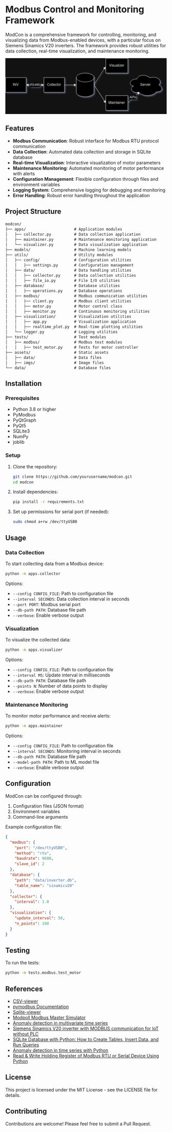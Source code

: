 # Modbus Control and Monitoring Framework

ModCon is a comprehensive framework for controlling, monitoring, and visualizing data from Modbus-enabled devices, with a particular focus on Siemens Sinamics V20 inverters. The framework provides robust utilities for data collection, real-time visualization, and maintenance monitoring.

<p align="center">
  <img src="./assets/imgs/diagram.png" alt="System Diagram">
</p>

## Features

- **Modbus Communication**: Robust interface for Modbus RTU protocol communication
- **Data Collection**: Automated data collection and storage in SQLite database
- **Real-time Visualization**: Interactive visualization of motor parameters
- **Maintenance Monitoring**: Automated monitoring of motor performance with alerts
- **Configuration Management**: Flexible configuration through files and environment variables
- **Logging System**: Comprehensive logging for debugging and monitoring
- **Error Handling**: Robust error handling throughout the application

## Project Structure

```
modcon/
├── apps/                     # Application modules
│   ├── collector.py          # Data collection application
│   ├── maintainer.py         # Maintenance monitoring application
│   └── visualizer.py         # Data visualization application
├── models/                   # Machine learning models
├── utils/                    # Utility modules
│   ├── config/               # Configuration utilities
│   │   ├── settings.py       # Configuration management
│   ├── data/                 # Data handling utilities
│   │   ├── collector.py      # Data collection utilities
│   │   ├── file_io.py        # File I/O utilities
│   ├── database/             # Database utilities
│   │   ├── operations.py     # Database operations
│   ├── modbus/               # Modbus communication utilities
│   │   ├── client.py         # Modbus client utilities
│   │   ├── motor.py          # Motor control class
│   │   ├── monitor.py        # Continuous monitoring utilities
│   ├── visualization/        # Visualization utilities
│   │   ├── app.py            # Visualization application
│   │   ├── realtime_plot.py  # Real-time plotting utilities
│   └── logger.py             # Logging utilities
├── tests/                    # Test modules
│   ├── modbus/               # Modbus test modules
│   │   ├── test_motor.py     # Tests for motor controller
├── assets/                   # Static assets
│   ├── data/                 # Data files
│   ├── imgs/                 # Image files
└── data/                     # Database files
```

## Installation

### Prerequisites

- Python 3.8 or higher
- PyModbus
- PyQtGraph
- PyQt5
- SQLite3
- NumPy
- joblib

### Setup

1. Clone the repository:
   ```bash
   git clone https://github.com/yourusername/modcon.git
   cd modcon
   ```

2. Install dependencies:
   ```bash
   pip install -r requirements.txt
   ```

3. Set up permissions for serial port (if needed):
   ```bash
   sudo chmod a+rw /dev/ttyUSB0
   ```

## Usage

### Data Collection

To start collecting data from a Modbus device:

```bash
python -m apps.collector
```

Options:
- `--config CONFIG_FILE`: Path to configuration file
- `--interval SECONDS`: Data collection interval in seconds
- `--port PORT`: Modbus serial port
- `--db-path PATH`: Database file path
- `--verbose`: Enable verbose output

### Visualization

To visualize the collected data:

```bash
python -m apps.visualizer
```

Options:
- `--config CONFIG_FILE`: Path to configuration file
- `--interval MS`: Update interval in milliseconds
- `--db-path PATH`: Database file path
- `--points N`: Number of data points to display
- `--verbose`: Enable verbose output

### Maintenance Monitoring

To monitor motor performance and receive alerts:

```bash
python -m apps.maintainer
```

Options:
- `--config CONFIG_FILE`: Path to configuration file
- `--interval SECONDS`: Monitoring interval in seconds
- `--db-path PATH`: Database file path
- `--model-path PATH`: Path to ML model file
- `--verbose`: Enable verbose output

## Configuration

ModCon can be configured through:

1. Configuration files (JSON format)
2. Environment variables
3. Command-line arguments

Example configuration file:

```json
{
  "modbus": {
    "port": "/dev/ttyUSB0",
    "method": "rtu",
    "baudrate": 9600,
    "slave_id": 2
  },
  "database": {
    "path": "data/inverter.db",
    "table_name": "sinamicv20"
  },
  "collector": {
    "interval": 1.0
  },
  "visualization": {
    "update_interval": 50,
    "n_points": 100
  }
}
```

## Testing

To run the tests:

```bash
python -m tests.modbus.test_motor
```

## References

- [CSV-viewer](https://csv-viewer-online.github.io/)
- [pymodbus Documentation](https://pymodbus.readthedocs.io/en/latest/source/readme.html)
- [Sqlite-viewer](https://inloop.github.io/sqlite-viewer/)
- [Modpoll Modbus Master Simulator](https://www.modbusdriver.com/modpoll.html)
- [Anomaly detection in multivariate time series](https://www.kaggle.com/code/drscarlat/anomaly-detection-in-multivariate-time-series)
- [Siemens Sinamics V20 inverter with MODBUS communication for IoT without PLC](https://www.youtube.com/watch?v=pRJo0vXLvzU)
- [SQLite Database with Python: How to Create Tables, Insert Data, and Run Queries](https://www.youtube.com/watch?v=ZQAnkjfvZAw)
- [Anomaly detection in time series with Python](https://www.youtube.com/watch?v=qy41dXGbAxY)
- [Read & Write Holding Register of Modbus RTU or Serial Device Using Python](https://www.youtube.com/watch?v=pLecgMoB-dA)

## License

This project is licensed under the MIT License - see the LICENSE file for details.

## Contributing

Contributions are welcome! Please feel free to submit a Pull Request.
